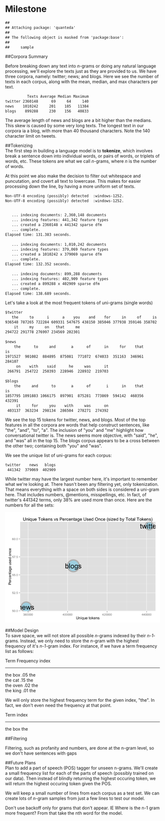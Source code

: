# Milestone


```
## 
## Attaching package: 'quanteda'
## 
## The following object is masked from 'package:base':
## 
##     sample
```

##Corpora Summary  


Before breaking down any text into *n*-grams or doing any natural language processing, we'll 
explore the texts just as they are provided to us. We have three corpora, namely: twitter; news; and
blogs. Here we see the number of texts in each corpus, along with the mean, median, and max 
characters per text.  


```
          Texts Average Median Maximum
twitter 2360148      69     64     140
news    1010242     201    185   11384
blogs    899288     230    156   40833
```

The average length of news and blogs are a bit higher than the medians. This skew is caused by some 
very long texts. The longest text in our corpora ia a blog, with more than 40 thousand characters. 
Note the 140 character limit on tweets.  

##Tokenizing  
The first step in building a language model is to **tokenize**, which involves break a sentence 
down into individual words, or pairs of words, or triplets of words, etc. These tokens are what we 
call *n*-grams, where *n* is the number of words. 

At this point we also make the decision to filter out whitespace and puncutation, and covert all 
text to lowercase. This makes for easier processing down the line, by having a more uniform set of 
texts. 


```
Non-UTF-8 encoding (possibly) detected  :windows-1252.
Non-UTF-8 encoding (possibly) detected  :windows-1252.
```

```

   ... indexing documents: 2,360,148 documents
   ... indexing features: 441,342 feature types
   ... created a 2360148 x 441342 sparse dfm
   ... complete. 
Elapsed time: 131.383 seconds.

   ... indexing documents: 1,010,242 documents
   ... indexing features: 379,069 feature types
   ... created a 1010242 x 379069 sparse dfm
   ... complete. 
Elapsed time: 132.352 seconds.

   ... indexing documents: 899,288 documents
   ... indexing features: 402,909 feature types
   ... created a 899288 x 402909 sparse dfm
   ... complete. 
Elapsed time: 138.689 seconds.
```

Let's take a look at the most frequent tokens of uni-grams (single words)


```
$twitter
   the     to      i      a    you    and    for     in     of     is 
936548 787265 722284 609331 547675 438150 385046 377938 359146 358702 
    it     my     on   that     me 
294722 291778 276997 234569 202301 

$news
    the      to     and       a      of      in     for    that      is 
1971527  901082  884895  875081  771072  674033  351163  346961  284107 
     on    with    said      he     was      it 
 266791  254722  250393  228946  228932  219703 

$blogs
    the     and      to       a      of       i      in    that      is 
1857795 1091883 1066175  897901  875281  773869  594142  460356  432391 
     it     for     you    with     was      on 
 403137  363234  298134  286504  278271  274392 
```

We see the top 15 tokens for twitter, news, and blogs. Most of the top features in all the corpora 
are words that help construct sentences, like "the", "and", "to", "a". The inclusion of "you" and
"me" highlight how conversational twitter is. The news seems more objective, with "said", "he", and "was" all in the top 15. The blogs corpus appears to be a cross between the other
two; containing both "you" and "was".

We see the unique list of uni-grams for each corpus:  

```
twitter    news   blogs 
 441342  379069  402909 
```

While twitter may have the largest number here, it's important to remember what we're looking at. 
There hasn't been any filtering yet, only tokenization. That means everything with a space on both
sides is considered a uni-gram here. That includes numbers, @mentions, misspellings, etc. In fact,
of twitter's 441342 terms, only 38% are used more than once. Here are the numbers for all the sets:

![](Milestone_files/figure-html/unnamed-chunk-1-1.png) 

##Model Design  
To save space, we will not store all possible *n*-grams indexed by their *n-1*-grams. Instead, we 
only need to store the *n*-gram with the highest frequency of it's *n-1*-gram index. For instance, 
if we have a term frequency list as follows:  

Term    Frequency    index
------- ---------- --------
the box  .05        the  
the cat  .15        the  
the oven  .02       the  
the king  .01       the  

We will only store the highest frequency term for the given index, "the". In fact, we don't even
need the frequency at that point.  

Term     index
-------  --------
the box  the  


##Filtering  

Filtering, such as profanity and numbers, are done at the n-gram level, so we don't have sentences
with gaps


##Future Plans  
Plan to add a part of speech (POS) tagger for unseen n-grams. We'll create a small frequency list 
for each of the parts of speech (possibly trained on our data). Then instead of blindly returning 
the highest occuring token, we will return the highest occuring token given the POS.  

We will keep a small number of lines from each corpus as a test set. We can create lots of *n*-gram
samples from just a few lines to test our model.  

Don't use backoff only for grams that don't appear. IE Where is the n-1 gram more frequent? From 
that take the nth word for the model.  
